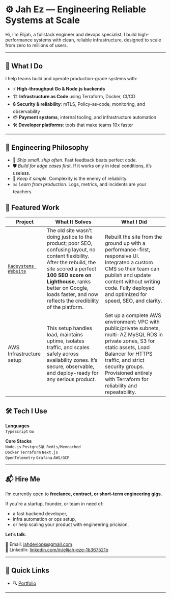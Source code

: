 # ⚙️ Jah Ez — Engineering Reliable Systems at Scale

Hi, I’m Elijah, a fullstack engineer and devops specialist. I build high-performance systems with clean, reliable infrastructure, designed to scale from zero to millions of users.

---

## 🚀 What I Do

I help teams build and operate production-grade systems with:

- ⚡ **High-throughput Go & Node.js backends**
- 🏗 **Infrastructure as Code** using Terraform, Docker, CI/CD
- 🔒 **Security & reliability**: mTLS, Policy-as-code, monitoring, and observability
- 💳 **Payment systems**, internal tooling, and infrastructure automation
- 🛠️ **Developer platforms**: tools that make teams 10x faster
 
---

## 🧠 Engineering Philosophy

- 🚀 *Ship small, ship often.* Fast feedback beats perfect code.
- 🛡 *Build for edge cases first.* If it works only in ideal conditions, it’s useless.
- 🧩 *Keep it simple.* Complexity is the enemy of reliability.
- 📊 *Learn from production.* Logs, metrics, and incidents are your teachers.


## 💼 Featured Work

| **Project** | **What It Solves** | **What I Did**  
|-------------|---------------------|----------------| 
| [`Radsystems Website`](https://radsystems.io) | The old site wasn’t doing justice to the product; poor SEO, confusing layout, no content flexibility. After the rebuild, the site scored a perfect **100 SEO score on Lighthouse**, ranks better on Google, loads faster, and now reflects the credibility of the platform. | Rebuilt the site from the ground up with a performance-first, responsive UI.  Integrated a custom CMS so their team can publish and update content without writing code. Fully deployed and optimized for speed, SEO, and clarity.   |
| AWS Infrastructure setup | This setup handles load, maintains uptime, isolates traffic, and scales safely across availability zones. It’s secure, observable, and deploy-ready for any serious product. | Set up a complete AWS environment: VPC with public/private subnets, multi-AZ MySQL RDS in private zones, S3 for static assets, Load Balancer for HTTPS traffic, and strict security groups. Provisioned entirely with Terraform for reliability and repeatability.  


## 🛠 Tech I Use

**Languages**  
`TypeScript` `Go`

**Core Stacks**  
`Node.js` `PostgreSQL` `Redis/Memcached`  
`Docker` `Terraform` `Next.js`  
`OpenTelemetry` `Grafana` `AWS/GCP`  

---

## 📬 Hire Me

I’m currently open to **freelance, contract, or short-term engineering gigs**.

If you're a startup, founder, or team in need of:

- a fast backend developer,
- infra automation or ops setup,
- or help scaling your product with engineering pricision,

**Let’s talk.**

📧 Email: [jahdevlops@gmail.com](mailto:jahdevlops@gmail.com)  
🔗 LinkedIn: [linkedin.com/in/elijah-eze-1b367521b](https://linkedin.com/in/elijah-eze-1b367521b)

---

## 📌 Quick Links

- 🔍 [Portfolio](https://jah.pages.dev)   
---
